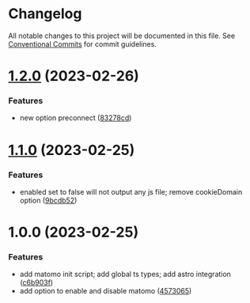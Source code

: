 # Changelog

All notable changes to this project will be documented in this file. See [Conventional Commits](https://conventionalcommits.org) for commit guidelines.

# [1.2.0](https://github.com/felix-berlin/astro-matomo/compare/v1.1.0...v1.2.0) (2023-02-26)


### Features

* new option preconnect ([83278cd](https://github.com/felix-berlin/astro-matomo/commit/83278cd933ca548e7f19042bca2edd381e310e49))

# [1.1.0](https://github.com/felix-berlin/astro-matomo/compare/v1.0.0...v1.1.0) (2023-02-25)


### Features

* enabled set to false will not output any js file; remove cookieDomain option ([9bcdb52](https://github.com/felix-berlin/astro-matomo/commit/9bcdb52a3271e863bf4aa54a9e217dcc11dc11f7))

# 1.0.0 (2023-02-25)


### Features

* add matomo init script; add global ts types; add astro integration ([c6b903f](https://github.com/felix-berlin/astro-matomo/commit/c6b903f7ca3928481b5669bbd585f3ccd6c73a48))
* add option to enable and disable matomo ([4573065](https://github.com/felix-berlin/astro-matomo/commit/45730656e5d3de2ae1e8bee807b9c5c8d3c07923))
